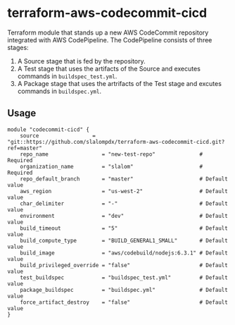 # terraform-aws-codecommit-cicd

Terraform module that stands up a new AWS CodeCommit repository integrated with
AWS CodePipeline. The CodePipeline consists of three stages:

1. A Source stage that is fed by the repository.
2. A Test stage that uses the artifacts of the Source and executes commands in
   `buildspec_test.yml`.
3. A Package stage that uses the artrifacts of the Test stage and excutes
   commands in `buildspec.yml`.

## Usage
```hcl
module "codecommit-cicd" {
    source                 = "git::https://github.com/slalompdx/terraform-aws-codecommit-cicd.git?ref=master"
    repo_name                 = "new-test-repo"              # Required
    organization_name         = "slalom"                     # Required
    repo_default_branch       = "master"                     # Default value
    aws_region                = "us-west-2"                  # Default value
    char_delimiter            = "-"                          # Default value
    environment               = "dev"                        # Default value
    build_timeout             = "5"                          # Default value
    build_compute_type        = "BUILD_GENERAL1_SMALL"       # Default value
    build_image               = "aws/codebuild/nodejs:6.3.1" # Default value
    build_privileged_override = "false"                      # Default value
    test_buildspec            = "buildspec_test.yml"         # Default value
    package_buildspec         = "buildspec.yml"              # Default value
    force_artifact_destroy    = "false"                      # Default value
}
```

